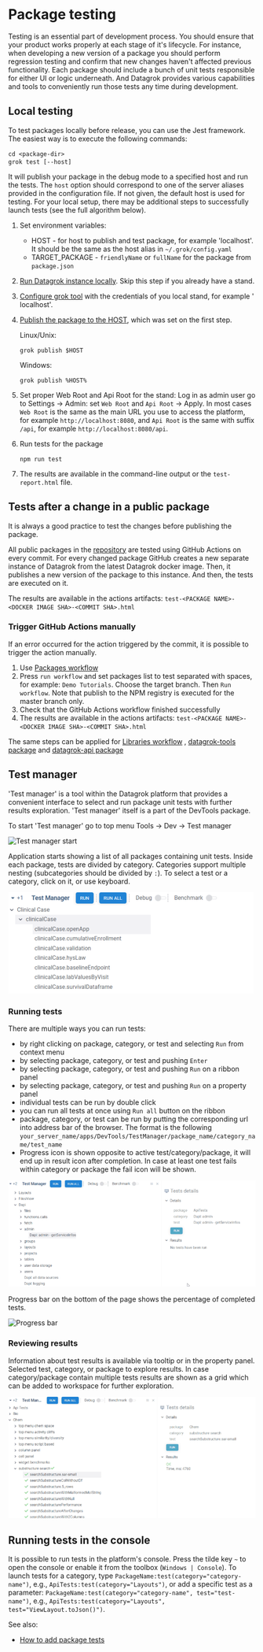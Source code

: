 <!-- TITLE: Test packages -->

# Package testing

Testing is an essential part of development process. You should ensure that your product works properly at each stage of
it's lifecycle. For instance, when developing a new version of a package you should perform regression testing and
confirm that new changes haven't affected previous functionality. Each package should include a bunch of unit tests
responsible for either UI or logic underneath. And Datagrok provides various capabilities and tools to conveniently run
those tests any time during development.

## Local testing

To test packages locally before release, you can use the Jest framework.
The easiest way is to execute the following commands:

```shell
cd <package-dir>
grok test [--host]
```

It will publish your package in the debug mode to a specified host and run the
tests. The `host` option should correspond to one of the server aliases provided
in the configuration file. If not given, the default host is used for testing.
For your local setup, there may be additional steps to successfully launch tests
(see the full algorithm below).

1. Set environment variables:

   - HOST - for host to publish and test package, for example 'localhost'. It should be the same as the host alias
     in `~/.grok/config.yaml`
   - TARGET_PACKAGE - `friendlyName` or `fullName` for the package from `package.json`

2. [Run Datagrok instance locally](../admin/docker-compose.md). Skip this step if you already have a stand.
3. [Configure grok tool](../set-up-environment.md#configuration) with the credentials of you local stand, for example '
   localhost'.
4. [Publish the package to the HOST](publish-packages.md#private-packages), which was set on the first step.

   Linux/Unix:

   ```shell
   grok publish $HOST
   ```

   Windows:

   ```shell
   grok publish %HOST%
   ```

5. Set proper Web Root and Api Root for the stand: Log in as admin user go to Settings -> Admin:
   set `Web Root` and `Api Root` -> Apply. In most cases `Web Root` is the same as the main URL you use to access the
   platform, for example `http://localhost:8080`, and `Api Root` is the same with suffix `/api`, for
   example `http://localhost:8080/api`.

6. Run tests for the package

   ```shell
   npm run test
   ```

7. The results are available in the command-line output or the `test-report.html` file.

## Tests after a change in a public package

It is always a good practice to test the changes before publishing the package.

All public packages in the [repository](../../collaborate/public-repository.md)
are tested using GitHub Actions on every commit. For every changed package GitHub creates a new separate instance of
Datagrok from the latest Datagrok docker image. Then, it publishes a new version of the package to this instance. And
then, the tests are executed on it.

The results are available in the actions artifacts: `test-<PACKAGE NAME>-<DOCKER IMAGE SHA>-<COMMIT SHA>.html`

### Trigger GitHub Actions manually

If an error occurred for the action triggered by the commit, it is possible to trigger the action manually.

1. Use [Packages workflow](https://github.com/datagrok-ai/public/actions/workflows/packages.yml)
2. Press `run workflow` and set packages list to test separated with spaces, for example: `Demo Tutorials`. Choose the
   target branch. Then `Run workflow`. Note that publish to the NPM registry is executed for the master branch only.
3. Check that the GitHub Actions workflow finished successfully
4. The results are available in the actions artifacts: `test-<PACKAGE NAME>-<DOCKER IMAGE SHA>-<COMMIT SHA>.html`

The same steps can be applied
for [Libraries workflow](https://github.com/datagrok-ai/public/actions/workflows/libraries.yaml)
, [datagrok-tools package](https://github.com/datagrok-ai/public/actions/workflows/tools.yml) and
[datagrok-api package](https://github.com/datagrok-ai/public/actions/workflows/js-api.yml)

## Test manager

'Test manager' is a tool within the Datagrok platform that provides a convenient interface to select and run package
unit tests with further results exploration.
'Test manager' itself is a part of the DevTools package.

To start 'Test manager' go to top menu Tools -> Dev -> Test manager

![Test manager start](test-mngr-start.png)

Application starts showing a list of all packages containing unit tests. Inside each package, tests are divided by
category. Categories support multiple nesting (subcategories should be divided by `:`). To select a test or a category,
click on it, or use keyboard.

![Tests list](test-mngr-tests-list.png)

### Running tests

There are multiple ways you can run tests:

- by right clicking on package, category, or test and selecting `Run` from context menu
- by selecting package, category, or test and pushing `Enter`
- by selecting package, category, or test and pushing `Run` on a ribbon panel
- by selecting package, category, or test and pushing `Run` on a property panel
- individual tests can be run by double click
- you can run all tests at once using `Run all` button on the ribbon
- package, category, or test can be run by putting the corresponding url into address bar of the browser. The format is
  the following `your_server_name/apps/DevTools/TestManager/package_name/category_name/test_name`
- Progress icon is shown opposite to active test/category/package, it will end up in result icon after completion. In
  case at least one test fails within category or package the fail icon will be shown.

![Running tests](running_tests.gif)

Progress bar on the bottom of the page shows the percentage of completed tests.

![Progress bar](test_manager_progress_bar.png)

### Reviewing results

Information about test results is available via tooltip or in the property panel. Selected test, category, or package to
explore results. In case category/package contain multiple tests results are shown as a grid which can be added to
workspace for further exploration.

![Test results](test_results.gif)

## Running tests in the console

It is possible to run tests in the platform's console. Press the tilde key `~`
to open the console or enable it from the toolbox (`Windows | Console`). To
launch tests for a category, type `PackageName:test(category="category-name")`,
e.g., `ApiTests:test(category="Layouts")`, or add a specific test as a
parameter: `PackageName:test(category="category-name", test="test-name")`, e.g.,
`ApiTests:test(category="Layouts", test="ViewLayout.toJson()")`.

See also:

- [How to add package tests](add-package-tests.md)
